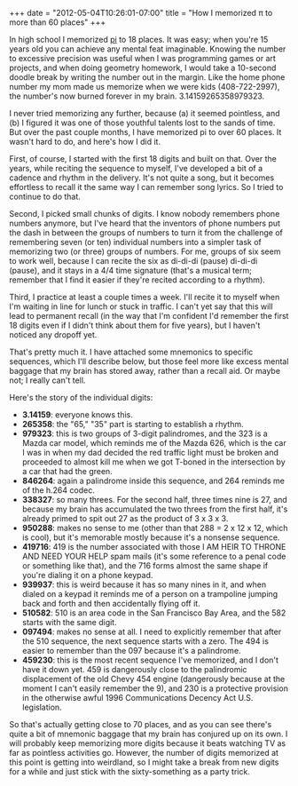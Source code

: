 ﻿+++
date = "2012-05-04T10:26:01-07:00"
title = "How I memorized π to more than 60 places"
+++



In high school I memorized [pi](http://en.wikipedia.org/wiki/Pi) to 18 places.
It was easy; when you're 15 years old you can achieve any mental feat
imaginable. Knowing the number to excessive precision was useful when I was
programming games or art projects, and when doing geometry homework, I would
take a 10-second doodle break by writing the number out in the margin. Like
the home phone number my mom made us memorize when we were kids
(408-722-2997), the number's now burned forever in my brain.
3.14159265358979323.

I never tried memorizing any further, because (a) it seemed pointless, and (b)
I figured it was one of those youthful talents lost to the sands of time. But
over the past couple months, I have memorized pi to over 60 places. It wasn't
hard to do, and here's how I did it.

First, of course, I started with the first 18 digits and built on that. Over
the years, while reciting the sequence to myself, I've developed a bit of a
cadence and rhythm in the delivery. It's not quite a song, but it becomes
effortless to recall it the same way I can remember song lyrics. So I tried to
continue to do that.

Second, I picked small chunks of digits. I know nobody remembers phone numbers
anymore, but I've heard that the inventors of phone numbers put the dash in
between the groups of numbers to turn it from the challenge of remembering
seven (or ten) individual numbers into a simpler task of memorizing two (or
three) groups of numbers. For me, groups of six seem to work well, because I
can recite the six as di-di-di (pause) di-di-di (pause), and it stays in a 4/4
time signature (that's a musical term; remember that I find it easier if
they're recited according to a rhythm).

Third, I practice at least a couple times a week. I'll recite it to myself
when I'm waiting in line for lunch or stuck in traffic. I can't yet say that
this will lead to permanent recall (in the way that I'm confident I'd remember
the first 18 digits even if I didn't think about them for five years), but I
haven't noticed any dropoff yet.

That's pretty much it. I have attached some mnemonics to specific sequences,
which I'll describe below, but those feel more like excess mental baggage that
my brain has stored away, rather than a recall aid. Or maybe not; I really
can't tell.

Here's the story of the individual digits:

  * **3.14159**: everyone knows this.
  * **265358**: the "65," "35" part is starting to establish a rhythm.
  * **979323**: this is two groups of 3-digit palindromes, and the 323 is a Mazda car model, which reminds me of the Mazda 626, which is the car I was in when my dad decided the red traffic light must be broken and proceeded to almost kill me when we got T-boned in the intersection by a car that had the green.
  * **846264**: again a palindrome inside this sequence, and 264 reminds me of the h.264 codec.
  * **338327**: so many threes. For the second half, three times nine is 27, and because my brain has accumulated the two threes from the first half, it's already primed to spit out 27 as the product of 3 x 3 x 3.
  * **950288**: makes no sense to me (other than that 288 = 2 x 12 x 12, which is cool), but it's memorable mostly because it's a nonsense sequence.
  * **419716**: 419 is the number associated with those I AM HEIR TO THRONE AND NEED YOUR HELP spam mails (it's some reference to a penal code or something like that), and the 716 forms almost the same shape if you're dialing it on a phone keypad.
  * **939937**: this is weird because it has so many nines in it, and when dialed on a keypad it reminds me of a person on a trampoline jumping back and forth and then accidentally flying off it.
  * **510582**: 510 is an area code in the San Francisco Bay Area, and the 582 starts with the same digit.
  * **097494**: makes no sense at all. I need to explicitly remember that after the 510 sequence, the next sequence starts with a zero. The 494 is easier to remember than the 097 because it's a palindrome.
  * **459230**: this is the most recent sequence I've memorized, and I don't have it down yet. 459 is dangerously close to the palindromic displacement of the old Chevy 454 engine (dangerously because at the moment I can't easily remember the 9), and 230 is a protective provision in the otherwise awful 1996 Communications Decency Act U.S. legislation.

So that's actually getting close to 70 places, and as you can see there's
quite a bit of mnemonic baggage that my brain has conjured up on its own. I
will probably keep memorizing more digits because it beats watching TV as far
as pointless activities go. However, the number of digits memorized at this
point is getting into weirdland, so I might take a break from new digits for a
while and just stick with the sixty-something as a party trick.

